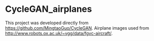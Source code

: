 # CycleGAN_airplanes

This project was developed directly from https://github.com/MingtaoGuo/CycleGAN. Airplane images used from http://www.robots.ox.ac.uk/~vgg/data/fgvc-aircraft/.
